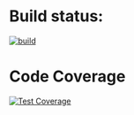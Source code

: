 # Build status:

[![build](https://github.com/VPactually/SimpleRest/actions/workflows/build.yml/badge.svg)](https://github.com/VPactually/SimpleRest/actions/workflows/build.yml)

# Code Coverage

[![Test Coverage](https://api.codeclimate.com/v1/badges/d2bef49d5732734c9fd4/test_coverage)](https://codeclimate.com/github/VPactually/SimpleRest/test_coverage)